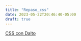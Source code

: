 ```yaml
---
title: "Repaso_css"
date: 2023-05-22T20:46:40-05:00
draft: true
---
```


[CSS con Dalto](https://www.youtube.com/watch?v=OWKXEJN67FE)